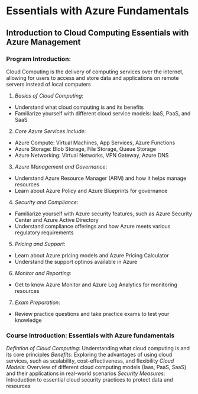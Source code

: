 
# Essentials with Azure Fundamentals
## Introduction to Cloud Computing Essentials with Azure Management

### Program Introduction:
Cloud Computing is the delivery of computing services over the internet, allowing for users to access and store data and applications on remote servers instead of local computers


1. *Basics of Cloud Computing*: 
- Understand what cloud computing is and its benefits
- Familiarize yourself with different cloud service models: IaaS, PaaS, and SaaS


2. *Core Azure Services include*:
- Azure Compute: Virtual Machines, App Services, Azure Functions
- Azure Storage: Blob Storage, File Storage, Queue Storage
- Azure Networking: Virtual Networks, VPN Gateway, Azure DNS

3. *Azure Management and Governance*:
- Understand Azure Resource Manager (ARM) and how it helps manage resources
- Learn about Azure Policy and Azure Blueprints for governance


4. *Security and Compliance*:
- Familiarize yourself with Azure security features, such as Azure Security Center and Azure Active Directory
- Understand compliance offerings and how Azure meets various regulatory requirements


5. *Pricing and Support*:
- Learn about Azure pricing models and Azure Pricing Calculator
- Understand the support optinos available in Azure


6. *Monitor and Reporting*:
- Get to know Azure Monitor and Azure Log Analytics for monitoring resources


7. *Exam Preparation*: 
- Review practice questions and take practice exams to test your knowledge


### Course Introduction: Essentials with Azure fundamentals
*Defintion of Cloud Computing*: Understanding what cloud computing is and its core principles
*Benefits*: Exploring the advantages of using cloud services, such as scalability, cost-effectiveness, and flexibility
*Cloud Models*: Overview of different cloud computing models (Iaas, PaaS, SaaS) and their applications in real-world scenarios
*Security Measures*: Introduction to essential cloud security practices to protect data and resources